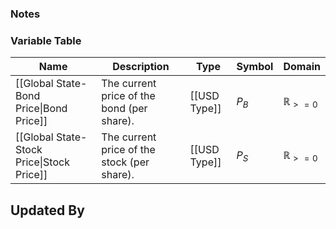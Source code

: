 ### Notes

### Variable Table
| Name | Description | Type | Symbol | Domain |
| --- | --- | --- | --- | --- |
|[[Global State-Bond Price\|Bond Price]]|The current price of the bond (per share).|[[USD Type]]|$P_{B}$|$\mathbb{R}_{>=0}$|
|[[Global State-Stock Price\|Stock Price]]|The current price of the stock (per share).|[[USD Type]]|$P_{S}$|$\mathbb{R}_{>=0}$|


## Updated By

